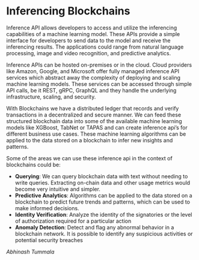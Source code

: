 # Inferencing Blockchains

Inference API allows developers to access and utilize the inferencing capabilities of a machine learning model. These APIs provide a simple interface for developers to send data to the model and receive the inferencing results. The applications could range from natural language processing, image and video recognition, and predictive analytics.

Inference APIs can be hosted on-premises or in the cloud. Cloud providers like Amazon, Google, and Microsoft offer fully managed inference API services which abstract away the complexity of deploying and scaling machine learning models. These services can be accessed through simple API calls, be it REST, gRPC, GraphQL and they handle the underlying infrastructure, scaling, and security.

With Blockchains we have a distributed ledger that records and verify transactions in a decentralized and secure manner. We can feed these structured blockchain data into some of the available machine learning models like XGBoost, TabNet or TAPAS and can create inference api’s for different business use cases. These machine learning algorithms can be applied to the data stored on a blockchain to infer new insights and patterns.

Some of the areas we can use these inference api in the context of blockchains could be:

- **Querying**: We can query blockchain data with text without needing to write queries. Extracting on-chain data and other usage metrics would become very intuitive and simpler.
- **Predictive Analytics**: Algorithms can be applied to the data stored on a blockchain to predict future trends and patterns, which can be used to make informed decisions.
- **Identity Verification**: Analyze the identity of the signatories or the level of authorization required for a particular action
- **Anomaly Detection**: Detect and flag any abnormal behavior in a blockchain network. It is possible to identify any suspicious activities or potential security breaches

_Abhinash Tummala_
